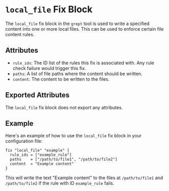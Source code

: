 # `local_file` Fix Block

The `local_file` fix block in the `grept` tool is used to write a specified content into one or more local files. This can be used to enforce certain file content rules.

## Attributes

- `rule_ids`: The ID list of the rules this fix is associated with. Any rule check failure would trigger this fix.
- `paths`: A list of file paths where the content should be written.
- `content`: The content to be written to the files.

## Exported Attributes

The `local_file` fix block does not export any attributes.

## Example

Here's an example of how to use the `local_file` fix block in your configuration file:

```hcl
fix "local_file" "example" {
  rule_ids = ["example_rule"]
  paths    = ["/path/to/file1", "/path/to/file2"]
  content  = "Example content"
}
```

This will write the text "Example content" to the files at `/path/to/file1` and `/path/to/file2` if the rule with ID `example_rule` fails.
